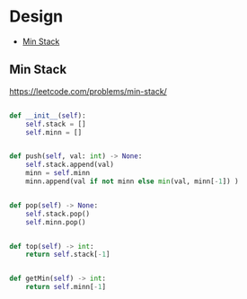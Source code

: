 # Design 

+ [Min Stack](#min-stack)

## Min Stack

https://leetcode.com/problems/min-stack/

``` python

def __init__(self):
    self.stack = []
    self.minn = []


def push(self, val: int) -> None:
    self.stack.append(val)
    minn = self.minn
    minn.append(val if not minn else min(val, minn[-1]) )


def pop(self) -> None:
    self.stack.pop()
    self.minn.pop()


def top(self) -> int:
    return self.stack[-1]


def getMin(self) -> int:
    return self.minn[-1]
```

